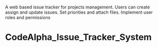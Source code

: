 A web based issue tracker for projects management. Users can create assign and update issues. Set priorities and attach files. Implement user roles and permissions
# CodeAlpha_Issue_Tracker_System
